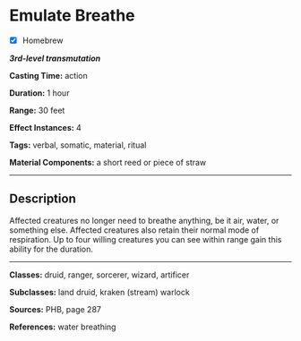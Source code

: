 # Emulate Breathe 

- [x] Homebrew

***3rd-level transmutation***

**Casting Time:** action

**Duration:** 1 hour

**Range:** 30 feet

**Effect Instances:** 4

**Tags:** verbal, somatic, material, ritual

**Material Components:** a short reed or piece of straw

---

## Description
Affected creatures no longer need to breathe anything, be it air, water, or something else. Affected creatures also retain their normal mode of respiration. Up to four willing creatures you can see within range gain this ability for the duration.

---

**Classes:** druid, ranger, sorcerer, wizard, artificer

**Subclasses:** land druid, kraken (stream) warlock

**Sources:** PHB, page 287

**References:** water breathing
